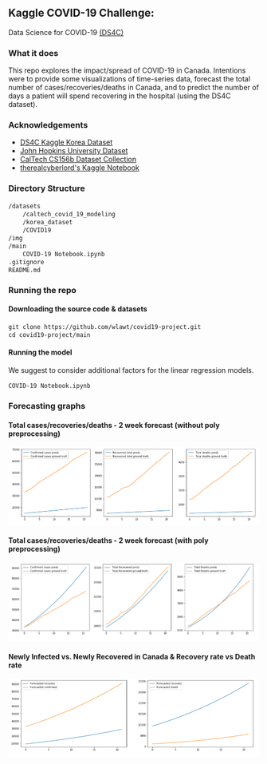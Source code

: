 ## Kaggle COVID-19 Challenge:

Data Science for COVID-19 [(DS4C)](https://www.kaggle.com/kimjihoo/coronavirusdataset)

### What it does
This repo explores the impact/spread of COVID-19 in Canada. Intentions were to provide some visualizations of time-series data, 
forecast the total number of cases/recoveries/deaths in Canada, and to predict the number of days a patient will spend recovering 
in the hospital (using the DS4C dataset).

### Acknowledgements
- [DS4C Kaggle Korea Dataset](https://www.kaggle.com/kimjihoo/coronavirusdataset)
- [John Hopkins University Dataset](https://github.com/CSSEGISandData/COVID-19)
- [CalTech CS156b Dataset Collection](https://github.com/quantummind/caltech_covid_19_modeling)
- [therealcyberlord's Kaggle Notebook](https://www.kaggle.com/therealcyberlord/coronavirus-covid-19-visualization-prediction)

### Directory Structure
```
/datasets
    /caltech_covid_19_modeling
    /korea_dataset
    /COVID19
/img
/main
    COVID-19 Notebook.ipynb
.gitignore
README.md
```

### Running the repo
#### Downloading the source code & datasets
```
git clone https://github.com/wlawt/covid19-project.git
cd covid19-project/main
```

#### Running the model 
We suggest to consider additional factors for the linear regression models. 
```
COVID-19 Notebook.ipynb
```

### Forecasting graphs
#### Total cases/recoveries/deaths - 2 week forecast (without poly preprocessing)
![case_recovery_death](https://github.com/wlawt/covid19-project/blob/master/img/nopoly.png)

#### Total cases/recoveries/deaths - 2 week forecast (with poly preprocessing)
![case_recovery_death2](https://github.com/wlawt/covid19-project/blob/master/img/poly.png)

#### Newly Infected vs. Newly Recovered in Canada & Recovery rate vs Death rate
![comparison](https://github.com/wlawt/covid19-project/blob/master/img/comparison.png)
